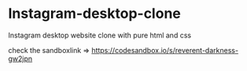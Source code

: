 # Instagram-desktop-clone
Instagram desktop website clone with pure html and css

check the sandboxlink =>
https://codesandbox.io/s/reverent-darkness-gw2jpn
